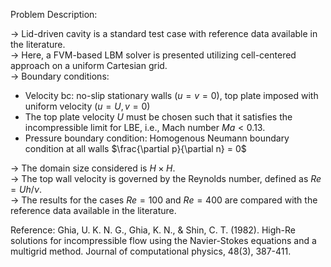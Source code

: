 Problem Description:  

-> Lid-driven cavity is a standard test case with reference data available in the literature.  
-> Here, a FVM-based LBM solver is presented utilizing cell-centered approach on a uniform Cartesian grid.  
-> Boundary conditions:  
- Velocity bc: no-slip stationary walls $\left( u = v = 0 \right)$, top plate imposed with uniform velocity $\left( u = U, v = 0 \right)$    
- The top plate velocity $U$ must be chosen such that it satisfies the incompressible limit for LBE, i.e., Mach number $Ma < 0.13$.  
- Pressure boundary condition: Homogenous Neumann boundary condition at all walls $\frac{\partial p}{\partial n} = 0$  
 
-> The domain size considered is $H \times H$.   
-> The top wall velocity is governed by the Reynolds number, defined as $Re = U h / \nu$.  
-> The results for the cases $Re = 100$ and $Re = 400$ are compared with the reference data available in the literature.  

Reference: Ghia, U. K. N. G., Ghia, K. N., & Shin, C. T. (1982). High-Re solutions for incompressible flow using the Navier-Stokes equations and a multigrid method. Journal of computational physics, 48(3), 387-411.  
